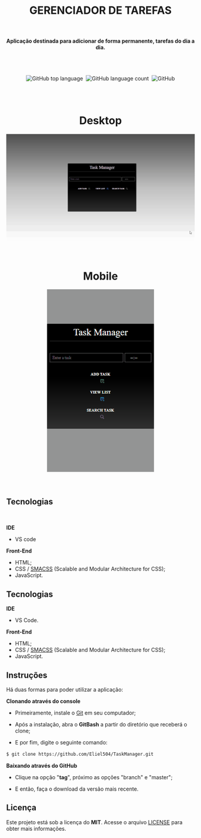 <h1 align='center'>GERENCIADOR DE TAREFAS</h1>
<br>
<h4 align='center' >Aplicação destinada para adicionar de forma permanente, tarefas do dia a dia.</h4>

<br>
<br>

<p align='center'>
    <img alt="GitHub top language" src="https://img.shields.io/github/languages/top/Eliel504/TaskManager?style=flat-square">&nbsp
    <img alt="GitHub language count" src="https://img.shields.io/github/languages/count/Eliel504/TaskManager?style=flat-square">&nbsp
    <img alt="GitHub" src="https://img.shields.io/github/license/Eliel504/CalculaIRRF?style=flat-square">
</p>

<br>
<br>


<div align='center' >
    <h1>Desktop</h1>
    <img alt='git de demostração da aplicação mobile.' src="./design/page/gif/desktop/tark_manager_desktop.gif"/>
</div>

<br>
<br>

<div align='center'>
    <h1>Mobile</h1>
    <img alt='git de demostração da aplicação desktop.' src="./design/page/gif/mobile/tark_manager_mobile.gif"/>
</div>

<br>
<br>

## Tecnologias

<br>
    
**IDE**

- VS code

**Front-End**

- HTML;
- CSS / [SMACSS](http://smacss.com/) (Scalable and Modular Architecture for CSS);
- JavaScript.


## Tecnologias

**IDE**

  - VS Code.

**Front-End**

  - HTML;
  - CSS / [SMACSS](http://smacss.com/) (Scalable and Modular Architecture for CSS);
  - JavaScript.

## Instruções

Há duas formas para poder utilizar a aplicação:

**Clonando através do console**

  - Primeiramente, instale o [Git](https://git-scm.com) em seu computador;

  - Após a instalação, abra o **GitBash** a partir do diretório que receberá o clone;

  - E por fim, digite o seguinte comando:

```bash
$ git clone https://github.com/Eliel504/TaskManager.git
```

**Baixando através do GitHub**

  - Clique na opção "**tag**", próximo as opções "branch" e "master";

  - E então, faça o download da versão mais recente.

## Licença

Este projeto está sob a licença do **MIT**. Acesse o arquivo [LICENSE](https://github.com/Eliel504/TaskManager/blob/master/LICENSE) para obter mais informações.



